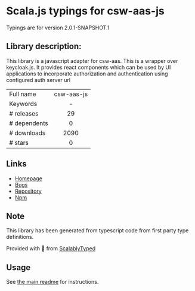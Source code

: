 
# Scala.js typings for csw-aas-js

Typings are for version 2.0.1-SNAPSHOT.1

## Library description:
This library is a javascript adapter for csw-aas. This is a wrapper over keycloak.js. It provides react components which can be used by UI applications to incorporate authorization and authentication using configured auth server url

|                    |                 |
| ------------------ | :-------------: |
| Full name          | csw-aas-js |
| Keywords           | - |
| # releases         | 29 |
| # dependents       | 0 |
| # downloads        | 2090 |
| # stars            | 0 |

## Links
- [Homepage](https://github.com/tmtsoftware/csw-js#readme)
- [Bugs](https://github.com/tmtsoftware/csw-js/issues)
- [Repository](https://github.com/tmtsoftware/csw-js)
- [Npm](https://www.npmjs.com/package/csw-aas-js)
    


## Note
This library has been generated from typescript code from first party type definitions.

Provided with :purple_heart: from [ScalablyTyped](https://github.com/oyvindberg/ScalablyTyped)

## Usage
See [the main readme](../../readme.md) for instructions.


